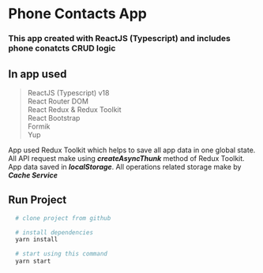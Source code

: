 # Phone Contacts App

### This app created with ReactJS (Typescript) and includes phone conatcts CRUD logic

## In app used

> ReactJS (Typescript) v18 <br />
> React Router DOM <br />
> React Redux & Redux Toolkit <br />
> React Bootstrap <br />
> Formik <br />
> Yup

App used Redux Toolkit which helps to save all app data in one global state. <br /> 
All API request make using ***createAsyncThunk*** method of Redux Toolkit. <br />
App data saved in ***localStorage***. All operations related storage make by ***Cache Service***  

## Run Project
```bash
  # clone project from github

  # install dependencies
  yarn install

  # start using this command
  yarn start
```
